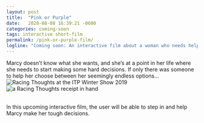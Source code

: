 ```yaml
---
layout: post
title:  "Pink or Purple"
date:   2020-08-08 16:39:21 -0600
categories: coming-soon
tags: interactive short-film 
permalink: /pink-or-purple-film/
logline: "Coming soon: An interactive film about a woman who needs help making life’s many decisions"
---
```


<div class="proj-desc">
  Marcy doesn’t know what she wants, and she’s at a point in her life where she needs to start making some hard decisions. If only there was someone to help her choose between her seemingly endless options…
</div>

<div class="carousel">
    <img class="photo" src="{{ site.baseurl }}/images/projects/pink-or-purple/pinkpurple-01.png" alt="Racing Thoughts at the ITP Winter Show 2019">
    <img class="photo" src="{{ site.baseurl }}/images/projects/pink-or-purple/pinkpurple-02.png" alt="a Racing Thoughts receipt in hand">
</div>
<br>
<p> In this upcoming interactive film, the user will be able to step in and help Marcy make her tough decisions. </p>